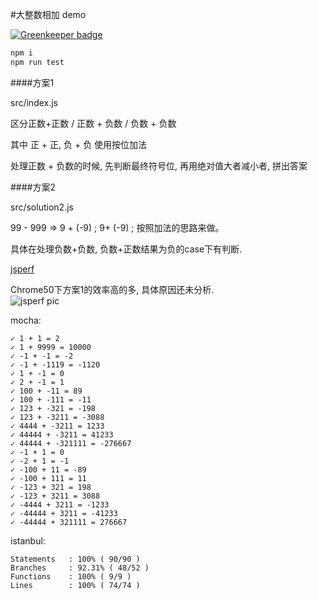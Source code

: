 #大整数相加 demo

[![Greenkeeper badge](https://badges.greenkeeper.io/wssgcg1213/bigintadd.svg)](https://greenkeeper.io/)

```bash
npm i
npm run test
```

####方案1

src/index.js

区分正数+正数 / 正数 + 负数 / 负数 + 负数  

其中 正 + 正, 负 + 负 使用按位加法

处理正数 + 负数的时候, 先判断最终符号位, 再用绝对值大者减小者, 拼出答案

####方案2

src/solution2.js

99 - 999  => 9 + (-9) ; 9+ (-9) ; 按照加法的思路来做。

具体在处理负数+负数, 负数+正数结果为负的case下有判断.



[jsperf](http://jsperf.com/bigint-zeroling) 

Chrome50下方案1的效率高的多, 具体原因还未分析.  
![jsperf pic](https://dn-redrock.qbox.me/pics/QQ20160306-0.png)


mocha:

    ✓ 1 + 1 = 2
    ✓ 1 + 9999 = 10000
    ✓ -1 + -1 = -2
    ✓ -1 + -1119 = -1120
    ✓ 1 + -1 = 0
    ✓ 2 + -1 = 1
    ✓ 100 + -11 = 89
    ✓ 100 + -111 = -11
    ✓ 123 + -321 = -198
    ✓ 123 + -3211 = -3088
    ✓ 4444 + -3211 = 1233
    ✓ 44444 + -3211 = 41233
    ✓ 44444 + -321111 = -276667
    ✓ -1 + 1 = 0
    ✓ -2 + 1 = -1
    ✓ -100 + 11 = -89
    ✓ -100 + 111 = 11
    ✓ -123 + 321 = 198
    ✓ -123 + 3211 = 3088
    ✓ -4444 + 3211 = -1233
    ✓ -44444 + 3211 = -41233
    ✓ -44444 + 321111 = 276667



istanbul:

```
Statements   : 100% ( 90/90 )
Branches     : 92.31% ( 48/52 )
Functions    : 100% ( 9/9 )
Lines        : 100% ( 74/74 )
```
